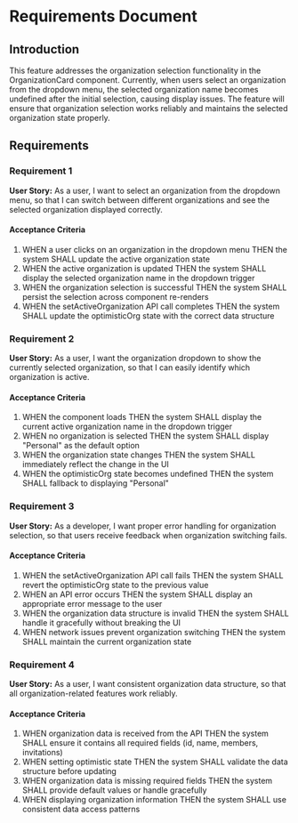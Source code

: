 # Requirements Document

## Introduction

This feature addresses the organization selection functionality in the OrganizationCard component. Currently, when users select an organization from the dropdown menu, the selected organization name becomes undefined after the initial selection, causing display issues. The feature will ensure that organization selection works reliably and maintains the selected organization state properly.

## Requirements

### Requirement 1

**User Story:** As a user, I want to select an organization from the dropdown menu, so that I can switch between different organizations and see the selected organization displayed correctly.

#### Acceptance Criteria

1. WHEN a user clicks on an organization in the dropdown menu THEN the system SHALL update the active organization state
2. WHEN the active organization is updated THEN the system SHALL display the selected organization name in the dropdown trigger
3. WHEN the organization selection is successful THEN the system SHALL persist the selection across component re-renders
4. WHEN the setActiveOrganization API call completes THEN the system SHALL update the optimisticOrg state with the correct data structure

### Requirement 2

**User Story:** As a user, I want the organization dropdown to show the currently selected organization, so that I can easily identify which organization is active.

#### Acceptance Criteria

1. WHEN the component loads THEN the system SHALL display the current active organization name in the dropdown trigger
2. WHEN no organization is selected THEN the system SHALL display "Personal" as the default option
3. WHEN the organization state changes THEN the system SHALL immediately reflect the change in the UI
4. WHEN the optimisticOrg state becomes undefined THEN the system SHALL fallback to displaying "Personal"

### Requirement 3

**User Story:** As a developer, I want proper error handling for organization selection, so that users receive feedback when organization switching fails.

#### Acceptance Criteria

1. WHEN the setActiveOrganization API call fails THEN the system SHALL revert the optimisticOrg state to the previous value
2. WHEN an API error occurs THEN the system SHALL display an appropriate error message to the user
3. WHEN the organization data structure is invalid THEN the system SHALL handle it gracefully without breaking the UI
4. WHEN network issues prevent organization switching THEN the system SHALL maintain the current organization state

### Requirement 4

**User Story:** As a user, I want consistent organization data structure, so that all organization-related features work reliably.

#### Acceptance Criteria

1. WHEN organization data is received from the API THEN the system SHALL ensure it contains all required fields (id, name, members, invitations)
2. WHEN setting optimistic state THEN the system SHALL validate the data structure before updating
3. WHEN organization data is missing required fields THEN the system SHALL provide default values or handle gracefully
4. WHEN displaying organization information THEN the system SHALL use consistent data access patterns